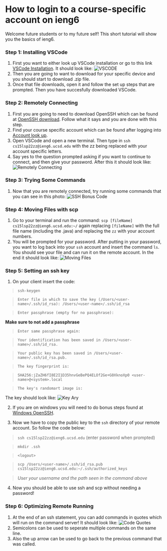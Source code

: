 # How to login to a course-specific account on ieng6

Welcome future students or to my future self!
This short tutorial will show you the basics of ieng6.

### Step 1: Installing VSCode
1. First you want to either look up VSCode installation or go to this link [VSCode Installation](https://code.visualstudio.com/download). It should look like: ![VSCODE](https://user-images.githubusercontent.com/103162560/162525847-4dd45637-c055-47f2-bd71-4435cc1ac4aa.jpg)
2. Then you are going to want to download for your specific device and you should start to download .zip file.
3. Once that file downloads, open it and follow the set up steps that are prompted. Then you have succesfully downloaded VSCode.

### Step 2: Remotely Connecting
1. First you are going to need to download OpenSSH which can be found at [OpenSSH download](https://docs.microsoft.com/en-us/windows-server/administration/openssh/openssh_install_firstuse). Follow what it says and you are done with this step.
2. Find your course specific account which can be found after logging into [Account look up](https://docs.google.com/document/d/1AO6RDoJnaWxMui-UFjEa_2bbQ4qcANpbIpPuV-awsOg/edit).
3. Open VSCode and open a new terminal. Then type in `ssh cs15lsp22zz@ieng6.ucsd.edu` with the zz being replaced with your account specific letters.
4. Say yes to the question prompted asking if you want to continue to connect, and then give your password. After this it should look like: ![Remotely Connecting](https://user-images.githubusercontent.com/103162560/162526210-7b3a158e-c0f8-4bb6-9817-e20c3436d17b.jpg)

### Step 3: Trying Some Commands
1.  Now that you are remotely connected, try running some commands that you can see in this photo: ![SSH Bonus Code](https://user-images.githubusercontent.com/103162560/162526369-3cef32c7-3195-40da-bb75-aac3f0690c42.jpg)

### Step 4: Moving Files with scp
1. Go to your terminal and run the command: `scp [fileName] cs15lsp22zz@ieng6.ucsd.edu:~/` again replacing `[fileName]` with the full file name (including the .java) and replacing the `zz` with your account numbers.
2. You will be prompted for your password. After putting in your password, you want to log back into your `ssh` account and insert the command `ls`. You should see your file and can run it on the remote account. In the end it should look like: ![Moving Files](https://user-images.githubusercontent.com/103162560/162526681-4dcdad1a-8784-4ba9-bd42-dc838d1cbdb7.jpg)

### Step 5: Setting an ssh key
1. On your client insert the code:

> `ssh-keygen`

> `Enter file in which to save the key (/Users/<user-name>/.ssh/id_rsa): /Users/<user-name>/.ssh/id_rsa`

> `Enter passphrase (empty for no passphrase): ` 

**Make sure to not add a passphrase**

> `Enter same passphrase again:`

> `Your identification has been saved in /Users/<user-name>/.ssh/id_rsa.`

>`Your public key has been saved in /Users/<user-name>/.ssh/id_rsa.pub.`

> `The key fingerprint is:`

> `SHA256:jZaZH6fI8E2I1D35hnvGeBePQ4ELOf2Ge+G0XknoXp0 <user-name>@<system>.local`

> `The key's randomart image is:`

The key should look like: 
![Key Ary](https://user-images.githubusercontent.com/103162560/162527156-7a0ae02c-6822-4dc0-bacb-0ecce26427a3.jpg)

2. If you are on windows you will need to do bonus steps found at [Windows OpenSSH](https://docs.microsoft.com/en-us/windows-server/administration/openssh/openssh_keymanagement#user-key-generation).

3. Now we have to copy the public key to the `ssh` directory of your remote account. So follow the code below:

> `ssh cs15lsp22zz@ieng6.ucsd.edu` (enter password when prompted)

> `mkdir .ssh`

> `<logout>`

> `scp /Users/<user-name>/.ssh/id_rsa.pub cs15lsp22zz@ieng6.ucsd.edu:~/.ssh/authorized_keys`

> *User your username and the path seen in the command above*

4. Now you should be able to use ssh and scp without needing a password!

### Step 6: Optimizing Remote Running
1. At the end of an ssh statement, you can add commands in quotes which will run on the command server! It should look like: ![Code Quotes](https://user-images.githubusercontent.com/103162560/162527428-3adb22c6-9ae4-439f-8c42-3c9dcd192111.jpg)
2. Semicolons can be used to seperate multiple commands on the same line.
3. Also the up arrow can be used to go back to the previous command that was called.
